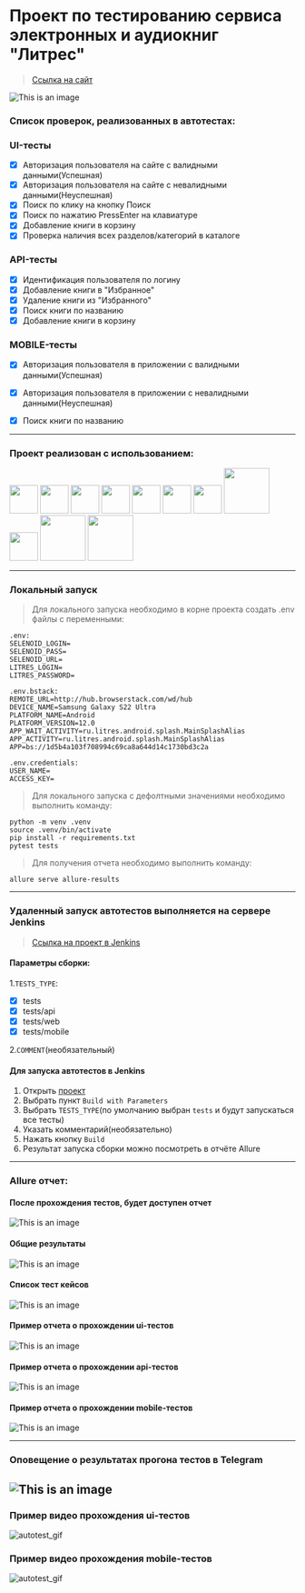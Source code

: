 <h1> Проект по тестированию сервиса электронных и аудиокниг "Литрес"</h1>

> <a target="_blank" href="https://www.litres.ru">Ссылка на сайт</a>

![This is an image](design/image/litres_page.png)

<h3> Список проверок, реализованных в автотестах:</h3>

### UI-тесты
- [x] Авторизация пользователя на сайте c валидными данными(Успешная)
- [x] Авторизация пользователя на сайте c невалидными данными(Неуспешная)
- [x] Поиск по клику на кнопку Поиск
- [x] Поиск по нажатию PressEnter на клавиатуре
- [x] Добавление книги в корзину
- [x] Проверка наличия всех разделов/категорий в каталоге

### API-тесты
- [x] Идентификация пользователя по логину
- [x] Добавление книги в "Избранное"
- [x] Удаление книги из "Избранного"
- [x] Поиск книги по названию
- [x] Добавление книги в корзину

### MOBILE-тесты
- [x] Авторизация пользователя в приложении c валидными данными(Успешная)
- [x] Авторизация пользователя в приложении c невалидными данными(Неуспешная)
- [x] Поиск книги по названию


----
### Проект реализован с использованием:
<img src="design/icons/python-original.svg" width="50"> <img src="design/icons/pytest.png" width="50"> <img src="design/icons/intellij_pycharm.png" width="50"> <img src="design/icons/selene.png" width="50"> <img src="design/icons/selenoid.png" width="50"> <img src="design/icons/jenkins.png" width="50"> <img src="design/icons/allure_report.png" width="50"> <img src="design/icons/appium.png" width="80"> <img src="design/icons/tg.png" width="50"> <img src="design/icons/bstack.png" width="80"> <img src="design/icons/GitHub.svg" width="80">

----
### Локальный запуск

> Для локального запуска необходимо в корне проекта создать .env файлы с переменными:
```
.env:
SELENOID_LOGIN=
SELENOID_PASS=
SELENOID_URL=
LITRES_LOGIN=
LITRES_PASSWORD=
```
```
.env.bstack:
REMOTE_URL=http://hub.browserstack.com/wd/hub
DEVICE_NAME=Samsung Galaxy S22 Ultra
PLATFORM_NAME=Android
PLATFORM_VERSION=12.0
APP_WAIT_ACTIVITY=ru.litres.android.splash.MainSplashAlias
APP_ACTIVITY=ru.litres.android.splash.MainSplashAlias
APP=bs://1d5b4a103f708994c69ca8a644d14c1730bd3c2a
```
```
.env.credentials:
USER_NAME=
ACCESS_KEY=
```

> Для локального запуска с дефолтными значениями необходимо выполнить команду:
```
python -m venv .venv
source .venv/bin/activate
pip install -r requirements.txt
pytest tests
```
> Для получения отчета необходимо выполнить команду:
```
allure serve allure-results
```
----
### Удаленный запуск автотестов выполняется на сервере Jenkins
> <a target="_blank" href="https://jenkins.autotests.cloud/job/LitresTrainingAutotests/">Ссылка на проект в Jenkins</a>

#### Параметры сборки:
1.`TESTS_TYPE`:

  - [x] tests
  - [x] tests/api
  - [x] tests/web
  - [x] tests/mobile

2.`COMMENT`(необязательный)

#### Для запуска автотестов в Jenkins

1. Открыть <a target="_blank" href="https://jenkins.autotests.cloud/job/LitresTrainingAutotests/">проект</a>
2. Выбрать пункт `Build with Parameters`
3. Выбрать `TESTS_TYPE`(по умолчанию выбран `tests` и будут запускаться все тесты)
4. Указать комментарий(необязательно)
5. Нажать кнопку `Build`
6. Результат запуска сборки можно посмотреть в отчёте Allure
----
### Allure отчет:

#### После прохождения тестов, будет доступен отчет
![This is an image](design/image/Allure-Report-Launch.png)
#### Общие результаты
![This is an image](design/image/allure_report_overview.png)
#### Список тест кейсов
![This is an image](design/image/allure_report1.png)
#### Пример отчета о прохождении ui-тестов
![This is an image](design/image/example_test_ui_allure.png)
#### Пример отчета о прохождении api-тестов
![This is an image](design/image/апишка.png)
#### Пример отчета о прохождении mobile-тестов
![This is an image](design/image/мобилкаВидео.png)

----
### Оповещение о результатах прогона тестов в Telegram
![This is an image](design/image/tg_notification.jpeg)
----
### Пример видео прохождения ui-тестов
![autotest_gif](design/image/autotest.gif)

### Пример видео прохождения mobile-тестов
![autotest_gif](design/image/мобилка.gif)

